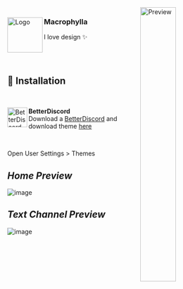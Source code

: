<img align="right" src="https://github.com/Zeleresia/Yae-Miko-Theme/assets/63954559/df9bb45e-f1f0-42da-acd8-2f60b68756d5" alt="Preview" width="40%">
<div align="left">
  <img align="left" src="https://github.com/Zeleresia/Yae-Miko-Theme/assets/63954559/36d4098b-9298-443d-ad6a-4ba4df9a9e8d" alt="Logo" width="80" height="80">

  <h3 align="left">Macrophylla</h3>
  <p align="left">I love design ✨</p>
  <br/>
</div>
  <br/>

## 💽 Installation

<br/>
<div align="left">
    <img align="left" src="https://i.imgur.com/LPH05EO.png" alt="BetterDiscord" width="45" height="45">
    <b><p align="left">BetterDiscord</b>
    <br/>Download a <a href="https://betterdiscord.app/">BetterDiscord</a> and download theme <a href="https://github.com/Zeleresia/Yae-Miko-Theme">here</a></p><br/><p>Open User Settings > Themes</p>
</div>

## *Home Preview*
![image](https://github.com/Zeleresia/Yae-Miko-Theme/assets/63954559/d324e073-5b08-4643-9990-9a09874c249d)
## *Text Channel Preview*
![image](https://github.com/Zeleresia/Yae-Miko-Theme/assets/63954559/32789eb1-75db-4a61-94a3-a293e323199b)
